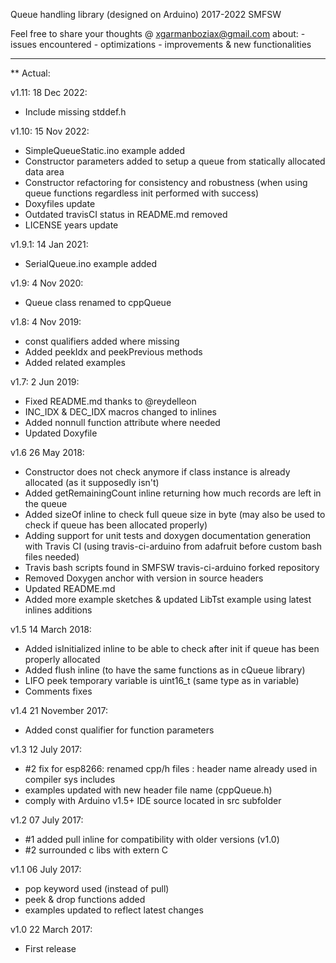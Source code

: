 Queue handling library (designed on Arduino)
2017-2022 SMFSW

Feel free to share your thoughts @ xgarmanboziax@gmail.com about:
	- issues encountered
	- optimizations
	- improvements & new functionalities

------------

** Actual:

v1.11:	18 Dec 2022:
- Include missing stddef.h

v1.10:	15 Nov 2022:
- SimpleQueueStatic.ino example added
- Constructor parameters added to setup a queue from statically allocated data area
- Constructor refactoring for consistency and robustness (when using queue functions regardless init performed with success)
- Doxyfiles update
- Outdated travisCI status in README.md removed
- LICENSE years update

v1.9.1:	14 Jan 2021:
- SerialQueue.ino example added

v1.9:	4 Nov 2020:
- Queue class renamed to cppQueue

v1.8:	4 Nov 2019:
- const qualifiers added where missing
- Added peekIdx and peekPrevious methods
- Added related examples

v1.7:	2 Jun 2019:
- Fixed README.md thanks to @reydelleon
- INC_IDX & DEC_IDX macros changed to inlines
- Added nonnull function attribute where needed
- Updated Doxyfile

v1.6	26 May 2018:
- Constructor does not check anymore if class instance is already allocated (as it supposedly isn't)
- Added getRemainingCount inline returning how much records are left in the queue
- Added sizeOf inline to check full queue size in byte (may also be used to check if queue has been allocated properly)
- Adding support for unit tests and doxygen documentation generation with Travis CI (using travis-ci-arduino from adafruit before custom bash files needed)
- Travis bash scripts found in SMFSW travis-ci-arduino forked repository
- Removed Doxygen anchor with version in source headers
- Updated README.md
- Added more example sketches & updated LibTst example using latest inlines additions

v1.5	14 March 2018:
- Added isInitialized inline to be able to check after init if queue has been properly allocated
- Added flush inline (to have the same functions as in cQueue library)
- LIFO peek temporary variable is uint16_t (same type as in variable)
- Comments fixes

v1.4	21 November 2017:
- Added const qualifier for function parameters

v1.3	12 July 2017:
- #2 fix for esp8266: renamed cpp/h files : header name already used in compiler sys includes
- examples updated with new header file name (cppQueue.h)
- comply with Arduino v1.5+ IDE source located in src subfolder

v1.2	07 July 2017:
- #1 added pull inline for compatibility with older versions (v1.0)
- #2 surrounded c libs with extern C

v1.1	06 July 2017:
- pop keyword used (instead of pull)
- peek & drop functions added
- examples updated to reflect latest changes

v1.0	22 March 2017:
- First release
